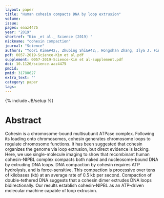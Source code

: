 ```yaml
---
layout: paper
title: "Human cohesin compacts DNA by loop extrusion"
volume:
issue:
pages: eaaz4475
year: "2019"
shortref: "Kim _et al._ Science (2019) "
nickname: "cohesin compaction"
journal: "Science"
authors: "Yoori Kim&#42;, Zhubing Shi&#42;, Hongshan Zhang, Ilya J. Finkelstein&dagger; & Hongtao Yu&dagger; (&#42; co-first authors) (&dagger; co-corresponding)"
pdf: 0057-2019-Science-Kim et al.pdf
supplement: 0057-2019-Science-Kim et al-supplement.pdf
doi: 10.1126/science.aaz4475
pmcid:
pmid: 31780627 
extra_text: ''
category: paper
tags:
---
```

{% include JB/setup %}

# Abstract
Cohesin is a chromosome-bound multisubunit ATPase complex. Following its loading onto chromosomes, cohesin generates chromosome loops to regulate chromosome functions. It has been suggested that cohesin organizes the genome via loop extrusion, but direct evidence is lacking. Here, we use single-molecule imaging to show that recombinant human cohesin-NIPBL complex compacts both naked and nucleosome-bound DNA by extruding DNA loops. DNA compaction by cohesin requires ATP hydrolysis, and is force-sensitive. This compaction is processive over tens of kilobases (kb) at an average rate of 0.5 kb per second. Compaction of double-tethered DNA suggests that a cohesin dimer extrudes DNA loops bidirectionally. Our results establish cohesin-NIPBL as an ATP-driven molecular machine capable of loop extrusion.